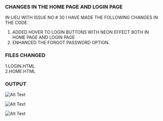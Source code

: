 ### CHANGES IN THE HOME PAGE AND LOGIN PAGE
 IN LIEU WITH ISSUE NO # 30 I HAVE MADE THE FOLLOWING CHANGES IN THE CODE:
 1. ADDED HOVER TO LOGIN BUTTONS WITH NEON EFFECT BOTH IN HOME PAGE AND LOGIN PAGE </br>
 2. ENHANCED THE FORGOT PASSWORD OPTION.
 
 ### FILES CHANGED
 1.LOGIN.HTML</br>
 2.HOME.HTML
 
 ### OUTPUT
 
 ![Alt Text](https://github.com/spursbyte/CityonBikes/blob/test1/templates/output/login_home.gif)
 
 ![Alt Text](https://github.com/spursbyte/CityonBikes/blob/test1/templates/output/login_page.gif)
 
 ![Alt Text](https://github.com/spursbyte/CityonBikes/blob/test1/templates/output/forgot.jpeg)
 
 
